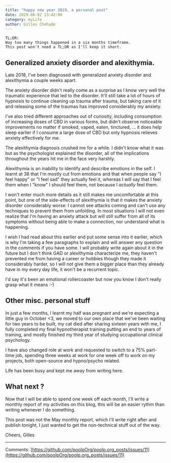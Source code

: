 ```yaml
---
title: "happy new year 2019, a personal post"
date: 2019-06-02 13:42:00
category: myLife
author: Gilles Chehade
---
```


    TL;DR:
    Way too many things happened in a six months timeframe.
    This post won't need a TL;DR as I'll keep it short.


Generalized anxiety disorder and alexithymia.
--
Late 2018,
I've been diagnosed with generalized anxiety disorder and alexithymia a couple weeks apart.

The anxiety disorder didn't really come as a surprise as I know very well the traumatic experience that led to the disorder.
It'll still take a lot of hours of hypnosis to continue cleaning up trauma after trauma,
but taking care of it and releasing some of the traumas has improved considerably my anxiety.

I've also tried different approaches out of curiosity,
including consumption of increasing doses of CBD in various forms,
but didn't observe noticeable improvements no matter if smoked, vaped, eaten, tinctured, ...
it does help sleep earlier if I consume a large dose of CBD but only hypnosis relieves anxiety effectively for me.

The alexithymia diagnosis crushed me for a while.
I didn't know what it was but as the psychologist explained the disorder,
all of the implications throughout the years hit me in the face very harshly.

Alexithymia is an inability to identify and describe emotions in the self.
I learnt at 38 that I'm mostly cut from emotions and that when people say "I feel happy" or "I feel sad" they actually feel it,
whereas I will say that I feel them when I "know" I should feel them,
not because I _actually_ feel them.

I won't enter much more details as it still makes me uncomfortable at this point,
but one of the side-effects of alexithymia is that it makes the anxiety disorder considerably worse:
I cannot see attacks coming and can't use any techniques to prevent them from unfolding.
In most situations I will not even realize that I'm having an anxiety attack but will still suffer from all of its symptoms without being able to make a connection,
nor understand what is happening.

I wish I had read about this earlier and put some sense into it earlier,
which is why I'm taking a few paragraphs to explain and will answer any question in the comments if you have some.
I will probably write again about it in the future but I don't think GAD or alexithymia characterize me,
they haven't prevented me from having a career or hobbies though they made it considerably harder,
so I will not give them a bigger place than they already have in my every day life,
it won't be a recurrent topic.

I'd say it's been an emotional rollercoaster but now you know I don't really grasp what it means :-)


Other misc. personal stuff
--
In just a few months,
I learnt my half was pregnant and we're expecting a little guy in October <3,
we moved to our own place that we've been waiting for two years to be built,
my cat died after sharing sixteen years with me,
I fully completed my final hypnotherapist training putting an end to years of training,
and mostly finished my third year of studying occupational clinical psychology.

I have also changed role at work and requested to switch to a 75% part-time job,
spending three weeks at work for one week off to work on my projects,
both open-source and hypno/psycho related.

Life has been busy and kept me away from writing here.


What next ?
--
Now that I will be able to spend one week off each month,
I'll write a monthly report of my activities on this blog,
this will be an easier rythm than writing whenever I do something.

This post was not the May monthly report,
which I'll write right after and publish tonight,
I just wanted to get the non-technical stuff out of the way.

Cheers,
Gilles

--- 
Comments: [https://github.com/poolpOrg/poolp.org_posts/issues/11](https://github.com/poolpOrg/poolp.org_posts/issues/11)
